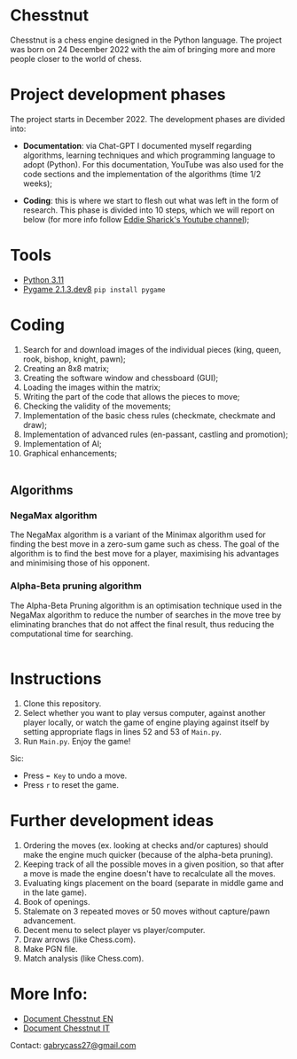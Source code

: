 # Chesstnut
Chesstnut is a chess engine designed in the Python language.
The project was born on 24 December 2022 with the aim of bringing more and more people closer to the world of chess.

# Project development phases
The project starts in December 2022. The development phases are divided into: 
* __Documentation__: via Chat-GPT I documented myself regarding algorithms, learning techniques and which programming language to adopt (Python). For this documentation, YouTube was also used for the code sections and the implementation of the algorithms (time 1/2 weeks);

* __Coding__: this is where we start to flesh out what was left in the form of research. This phase is divided into 10 steps, which we will report on below (for more info follow [Eddie Sharick's Youtube channel](https://www.youtube.com/channel/UCaEohRz5bPHywGBwmR18Qww));

# Tools
* [Python 3.11](https://www.python.org/)
* [Pygame 2.1.3.dev8](https://www.pygame.org) ```pip install pygame```

# Coding
1. Search for and download images of the individual pieces (king, queen, rook, bishop, knight, pawn);
2. Creating an 8x8 matrix;
3. Creating the software window and chessboard (GUI);
4. Loading the images within the matrix;
5. Writing the part of the code that allows the pieces to move;
6. Checking the validity of the movements;
7. Implementation of the basic chess rules (checkmate, checkmate and draw);
8. Implementation of advanced rules (en-passant, castling and promotion);
9. Implementation of AI;
10. Graphical enhancements;
<br><br>

## Algorithms
### NegaMax algorithm
The NegaMax algorithm is a variant of the Minimax algorithm used for finding the best move in a zero-sum game such as chess. The goal of the algorithm is to find the best move for a player, maximising his advantages and minimising those of his opponent.
<br>
### Alpha-Beta pruning algorithm
The Alpha-Beta Pruning algorithm is an optimisation technique used in the NegaMax algorithm to reduce the number of searches in the move tree by eliminating branches that do not affect the final result, thus reducing the computational time for searching.
<br><br>

# Instructions
1. Clone this repository.
2. Select whether you want to play versus computer, against another player locally, or watch the game of engine playing against itself by setting appropriate flags in lines 52 and 53 of `Main.py`.
3. Run `Main.py`.
Enjoy the game!

Sic:

* Press `⬅️ Key` to undo a move.
* Press `r` to reset the game.

# Further development ideas
1. Ordering the moves (ex. looking at checks and/or captures) should make the engine much quicker (because of the alpha-beta pruning).
2. Keeping track of all the possible moves in a given position, so that after a move is made the engine doesn't have to recalculate all the moves.
3. Evaluating kings placement on the board (separate in middle game and in the late game).
4. Book of openings.
5. Stalemate on 3 repeated moves or 50 moves without capture/pawn advancement.
6. Decent menu to select player vs player/computer.
7. Draw arrows (like Chess.com).
8. Make PGN file.
9. Match analysis (like Chess.com).

# More Info:
* [Document Chesstnut EN](https://www.canva.com/design/DAFl7PPa3j4/1ERQk_2xrK8qOqiZOn403g/view?utm_content=DAFl7PPa3j4&utm_campaign=designshare&utm_medium=link&utm_source=publishsharelink) 
* [Document Chesstnut IT](https://www.canva.com/design/DAFl7VHCSlo/Z0u2aX2XwaNZ1tZ6A1M9vw/view?utm_content=DAFl7VHCSlo&utm_campaign=share_your_design&utm_medium=link&utm_source=shareyourdesignpanel)

Contact: gabrycass27@gmail.com
